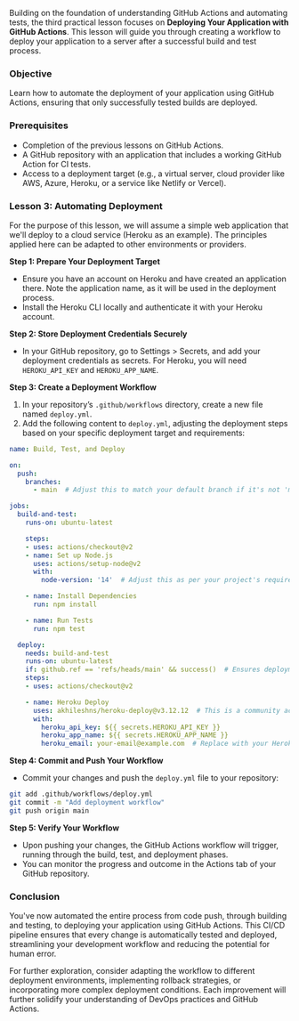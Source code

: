 Building on the foundation of understanding GitHub Actions and automating tests, the third practical lesson focuses on **Deploying Your Application with GitHub Actions**. This lesson will guide you through creating a workflow to deploy your application to a server after a successful build and test process.

### Objective
Learn how to automate the deployment of your application using GitHub Actions, ensuring that only successfully tested builds are deployed.

### Prerequisites
- Completion of the previous lessons on GitHub Actions.
- A GitHub repository with an application that includes a working GitHub Action for CI tests.
- Access to a deployment target (e.g., a virtual server, cloud provider like AWS, Azure, Heroku, or a service like Netlify or Vercel).

### Lesson 3: Automating Deployment

For the purpose of this lesson, we will assume a simple web application that we'll deploy to a cloud service (Heroku as an example). The principles applied here can be adapted to other environments or providers.

**Step 1: Prepare Your Deployment Target**

- Ensure you have an account on Heroku and have created an application there. Note the application name, as it will be used in the deployment process.
- Install the Heroku CLI locally and authenticate it with your Heroku account.

**Step 2: Store Deployment Credentials Securely**

- In your GitHub repository, go to Settings > Secrets, and add your deployment credentials as secrets. For Heroku, you will need `HEROKU_API_KEY` and `HEROKU_APP_NAME`.

**Step 3: Create a Deployment Workflow**

1. In your repository’s `.github/workflows` directory, create a new file named `deploy.yml`.
2. Add the following content to `deploy.yml`, adjusting the deployment steps based on your specific deployment target and requirements:

```yaml
name: Build, Test, and Deploy

on:
  push:
    branches:
      - main  # Adjust this to match your default branch if it's not 'main'

jobs:
  build-and-test:
    runs-on: ubuntu-latest

    steps:
    - uses: actions/checkout@v2
    - name: Set up Node.js
      uses: actions/setup-node@v2
      with:
        node-version: '14'  # Adjust this as per your project's requirements

    - name: Install Dependencies
      run: npm install

    - name: Run Tests
      run: npm test

  deploy:
    needs: build-and-test
    runs-on: ubuntu-latest
    if: github.ref == 'refs/heads/main' && success()  # Ensures deployment runs only if build and test are successful and on the main branch
    steps:
    - uses: actions/checkout@v2

    - name: Heroku Deploy
      uses: akhileshns/heroku-deploy@v3.12.12  # This is a community action for Heroku deployment
      with:
        heroku_api_key: ${{ secrets.HEROKU_API_KEY }}
        heroku_app_name: ${{ secrets.HEROKU_APP_NAME }}
        heroku_email: your-email@example.com  # Replace with your Heroku account email
```

**Step 4: Commit and Push Your Workflow**

- Commit your changes and push the `deploy.yml` file to your repository:

```bash
git add .github/workflows/deploy.yml
git commit -m "Add deployment workflow"
git push origin main
```

**Step 5: Verify Your Workflow**

- Upon pushing your changes, the GitHub Actions workflow will trigger, running through the build, test, and deployment phases.
- You can monitor the progress and outcome in the Actions tab of your GitHub repository.

### Conclusion

You've now automated the entire process from code push, through building and testing, to deploying your application using GitHub Actions. This CI/CD pipeline ensures that every change is automatically tested and deployed, streamlining your development workflow and reducing the potential for human error.

For further exploration, consider adapting the workflow to different deployment environments, implementing rollback strategies, or incorporating more complex deployment conditions. Each improvement will further solidify your understanding of DevOps practices and GitHub Actions.
